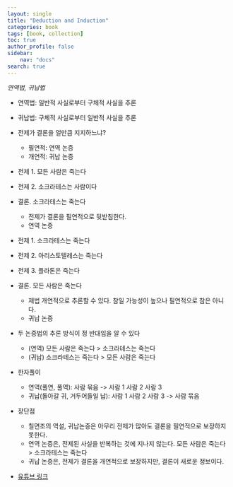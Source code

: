 ```yaml
---
layout: single
title: "Deduction and Induction"
categories: book
tags: [book, collection]
toc: true
author_profile: false
sidebar:
    nav: "docs"
search: true
---
```


*연역법, 귀납법*

- 연역법: 일반적 사실로부터 구체적 사실을 추론
- 귀납법: 구체적 사실로부터 일반적 사실을 추론

- 전제가 결론을 얼만큼 지지하느냐?
    - 필연적: 연역 논증
    - 개연적: 귀납 논증

- 전제 1. 모든 사람은 죽는다
- 전제 2. 소크라테스는 사람이다
- 결론. 소크라테스는 죽는다    
    - 전제가 결론을 필연적으로 뒷받침한다.
    - 연역 논증

- 전제 1. 소크라테스는 죽는다
- 전제 2. 아리스토텔레스는 죽는다
- 전제 3. 플라톤은 죽는다
- 결론. 모든 사람은 죽는다
    - 제법 개연적으로 추론할 수 있다. 참일 가능성이 높으나 필연적으로 참은 아니다.
    - 귀납 논증

- 두 논증법의 추론 방식이 정 반대임을 알 수 있다
    - (연역) 모든 사람은 죽는다 > 소크라테스는 죽는다
    - (귀납) 소크라테스는 죽는다 > 모든 사람은 죽는다

- 한자풀이
    - 연역(풀연, 풀역): 사람 묶음 -> 사람 1 사람 2 사람 3
    - 귀납(돌아갈 귀, 거두어들일 납): 사람 1 사람 2 사람 3 -> 사람 묶음


- 장단점
    - 칠면조의 역설, 귀납논증은 아무리 전제가 많아도 결론을 필연적으로 보장하지 못한다.
    - 연역 논증은, 전제된 사실을 반복하는 것에 지나지 않는다. 모든 사람은 죽는다 > 소크라테스는 죽는다
    - 귀납 논증은, 전제가 결론을 개연적으로 보장하지만, 결론이 새로운 정보이다.

- [유튜브 링크](https://www.youtube.com/watch?v=T2JiF_Y1MwY)